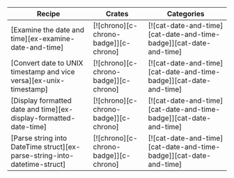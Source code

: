 | Recipe | Crates | Categories |
|--------|--------|------------|
| [Examine the date and time][ex-examine-date-and-time] | [![chrono][c-chrono-badge]][c-chrono] | [![cat-date-and-time][cat-date-and-time-badge]][cat-date-and-time] |
| [Convert date to UNIX timestamp and vice versa][ex-unix-timestamp] | [![chrono][c-chrono-badge]][c-chrono] | [![cat-date-and-time][cat-date-and-time-badge]][cat-date-and-time] |
| [Display formatted date and time][ex-display-formatted-date-time] | [![chrono][c-chrono-badge]][c-chrono] | [![cat-date-and-time][cat-date-and-time-badge]][cat-date-and-time] |
| [Parse string into DateTime struct][ex-parse-string-into-datetime-struct] | [![chrono][c-chrono-badge]][c-chrono] | [![cat-date-and-time][cat-date-and-time-badge]][cat-date-and-time] |
